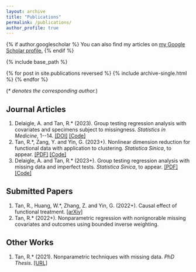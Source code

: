 ```yaml
---
layout: archive
title: "Publications"
permalink: /publications/
author_profile: true
---
```


{% if author.googlescholar %}
  You can also find my articles on <u><a href="{{author.googlescholar}}">my Google Scholar profile</a>.</u>
{% endif %}

{% include base_path %}

{% for post in site.publications reversed %}
  {% include archive-single.html %}
{% endfor %}

(*\* denotes the corresponding author.*)

## Journal Articles

1. Delaigle, A. and Tan, R.\* (2023). Group testing regression analysis with covariates and specimens subject to missingness. *Statistics in Medicine*, 1--14. [[DOI]](http://doi.org/10.1002/sim.9640) [[Code]](https://github.com/ruoxut/GroupTestingBothMissing)
2. Tan, R.\*, Zang, Y. and Yin, G. (2023+). Nonlinear dimension reduction for functional data with application to clustering. *Statistica Sinica*, to appear. [[PDF]](https://www3.stat.sinica.edu.tw/ss_newpaper/SS-2021-0393_na.pdf) [[Code]](https://github.com/ruoxut/FunctionalManifoldLearning)
3. Delaigle, A. and Tan, R.\* (2023+). Group testing regression analysis with missing data and imperfect tests. *Statistica Sinica*, to appear. [[PDF]](https://www3.stat.sinica.edu.tw/ss_newpaper/SS-2021-0382_na.pdf) [[Code]](https://github.com/ruoxut/GroupTestingMissingD)

## Submitted Papers

1. Tan, R., Huang, W.\*, Zhang, Z. and Yin, G. (2022+). Causal effect of functional treatment. [[arXiv]](https://arxiv.org/abs/2210.00242)
2. Tan, R.\* (2022+). Nonparametric regression with nonignorable missing covariates and outcomes using bounded inverse weighting.

## Other Works

1. Tan, R.\* (2021). Nonparametric techniques with missing data. *PhD Thesis*. [[URL]](http://hdl.handle.net/11343/276263)
